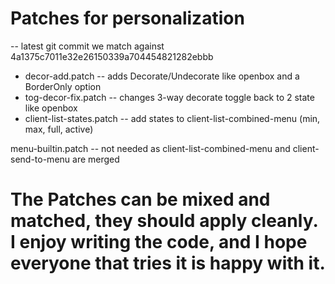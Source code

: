Patches for personalization
============
-- latest git commit we match against 4a1375c7011e32e26150339a704454821282ebbb
- decor-add.patch          -- adds Decorate/Undecorate like openbox and a BorderOnly option
- tog-decor-fix.patch      -- changes 3-way decorate toggle back to 2 state like openbox
- client-list-states.patch -- add states to client-list-combined-menu (min, max, full, active)



menu-builtin.patch -- not needed as client-list-combined-menu and client-send-to-menu are merged



The Patches can be mixed and matched, they should apply cleanly.
I enjoy writing the code, and I hope everyone that tries it is happy with it.
============
